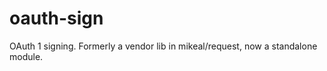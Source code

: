 oauth-sign
==========

OAuth 1 signing. Formerly a vendor lib in mikeal/request, now a standalone module. 
